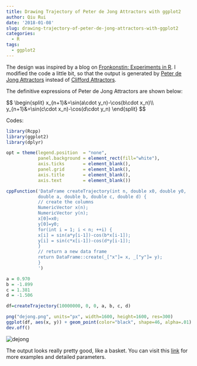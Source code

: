```yaml
---
title: Drawing Trajectory of Peter de Jong Attractors with ggplot2
author: Qiu Rui
date: '2018-01-08'
slug: drawing-trajectory-of-peter-de-jong-attractors-with-ggplot2
categories:
  - R
tags:
  - ggplot2
---
```


The design was inspired by a blog on [Fronkonstin: Experiments in R](https://fronkonstin.com/2017/11/07/drawing-10-million-points-with-ggplot-clifford-attractors/). I modified the code a little bit, so that the output is generated by [Peter de Jong Attractors](http://paulbourke.net/fractals/peterdejong/) instead of [Clifford Attractors](http://paulbourke.net/fractals/clifford/).

The definitive expressions of Peter de Jong Attractors are shown below:

<div>$$
\begin{split}
x_{n+1}&=\sin(a\cdot y_n)-\cos(b\cdot x_n)\\
y_{n+1}&=\sin(c\cdot x_n)-\cos(d\cdot y_n)
\end{split}
$$</div>

Codes:

```R
library(Rcpp)
library(ggplot2)
library(dplyr)

opt = theme(legend.position  = "none",
            panel.background = element_rect(fill="white"),
            axis.ticks       = element_blank(),
            panel.grid       = element_blank(),
            axis.title       = element_blank(),
            axis.text        = element_blank())

cppFunction('DataFrame createTrajectory(int n, double x0, double y0,
            double a, double b, double c, double d) {
            // create the columns
            NumericVector x(n);
            NumericVector y(n);
            x[0]=x0;
            y[0]=y0;
            for(int i = 1; i < n; ++i) {
            x[i] = sin(a*y[i-1])-cos(b*x[i-1]);
            y[i] = sin(c*x[i-1])-cos(d*y[i-1]);
            }
            // return a new data frame
            return DataFrame::create(_["x"]= x, _["y"]= y);
            }
            ')

a = 0.970
b = -1.899
c = 1.381
d = -1.506

df=createTrajectory(10000000, 0, 0, a, b, c, d)

png("dejong.png", units="px", width=1600, height=1600, res=300)
ggplot(df, aes(x, y)) + geom_point(color="black", shape=46, alpha=.01) + opt
dev.off()
```

![dejong](/img/dejong.png)

The output looks really pretty good, like a basket. You can visit this [link](http://paulbourke.net/fractals/peterdejong/) for more examples and detailed parameters.

